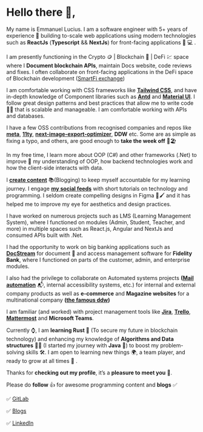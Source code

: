 # Hello there 👋,

My name is Emmanuel Lucius. I am a software engineer with 5+ years of experience 💪 building to-scale web applications using modern technologies such as **ReactJs** (**Typescript** && **NextJs**) for front-facing applications 📱 💻 . 

I am presently functioning in the Crypto 🪙 | Blockchain 🔗 | DeFi 💹 space where I **Document blockchain APIs**, maintain Docs website, code reviews and fixes. I often collaborate on front-facing applications in the DeFi space of Blockchain development ([SmartFi exchange](https://smartfi.com/))

I am comfortable working with CSS frameworks like **[Tailwind CSS](https://tailwindcss.com/)**, and have in-depth knowledge of Component libraries such as **[Antd](https://ant.design/)** and **[Material UI](https://mui.com/)**. I follow great design patterns and best practices that allow me to write code 👨‍💻 that is scalable and manageable. I am comfortable working with APIs and databases.

I have a few OSS contributions from recognised companies and repos like **[meta](https://github.com/facebook)**, **[11ty](https://github.com/11ty/11ty-website)**,  **[next-image-export-optimizer](https://github.com/Niels-IO/next-image-export-optimizer)**, **DDW** etc. Some are as simple as fixing a typo, and others, are good enough to **take the week off** 🌴🏖️

In my free time, I learn more about OOP (C#)  and other frameworks (.Net) to improve 💪 my understanding of OOP, how backend technologies work and how the client-side interacts with data.

I **[create content](https://dev.to/emmaccen)** 📚(Blogging) to keep myself accountable for my learning journey. I engage **[my social feeds](https://www.linkedin.com/in/emmanuel-lucius-emmaccen/)** with short tutorials on technology and programming. I seldom create compelling designs in Figma 🎨🖌 and it has helped me to improve my eye for aesthetics and design practices.

I have worked on numerous projects such as LMS (Learning Management System), where I functioned on modules (Admin, Student, Teacher, and more) in multiple spaces such as React.js, Angular and NextJs and consumed APIs built with .Net.

I had the opportunity to work on big banking applications such as **[DocStream](https://www.docstream.ng/)** for document 📂 and access management software for **Fidelity Bank**, where I functioned on parts of the customer, admin, and enterprise modules.

I also had the privilege to collaborate on Automated systems projects **([Mail automation](https://maildrip.io/)** 📬, internal accessibility systems, etc.) for internal and external company products as well as **e-commerce** and **Magazine websites** for a multinational company **([the famous ddw](https://www.dontdiewondering.com/))**


I am familiar (and worked) with project management tools like **[Jira](https://www.atlassian.com/software/jira)**, **[Trello](https://trello.com/home)**, **[Mattermost](https://mattermost.com/)** and **Microsoft Teams**.

Currently ⌚, I am **learning Rust 🦀** (To secure my future in blockchain technology) and enhancing my knowledge of **Algorithms and Data structures** 🧠💪 (I started my journey with **Java** 👴) to boost my problem-solving skills 🛠. I am open to learning new things 🌍, a team player, and ready to grow at all times 💯 .

Thanks for **checking out my profile**, it’s a **pleasure to meet you** 🤝.

Please do **follow** 👍 for awesome programming content and **blogs** ✅

✅ [GitLab](https://gitlab.com/Emmaccen)

✅ [Blogs](https://dev.to/emmaccen)

✅ [LinkedIn](https://www.linkedin.com/in/emmanuel-lucius-emmaccen/)
